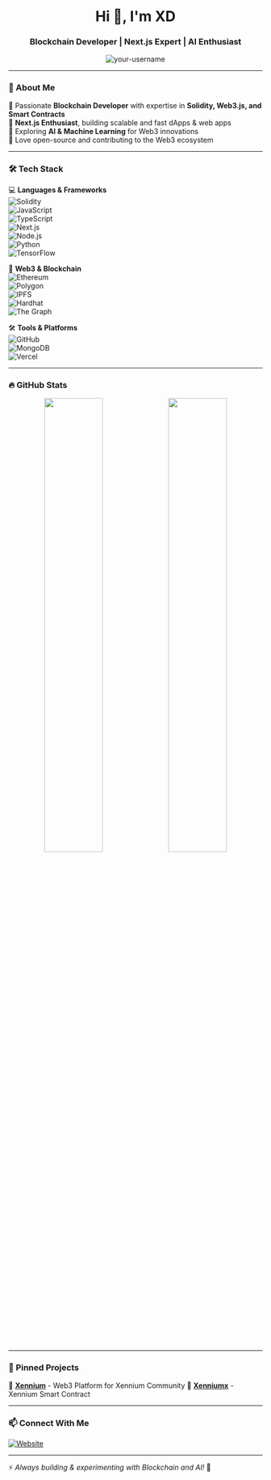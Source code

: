 <h1 align="center">Hi 👋, I'm XD </h1>
<h3 align="center">Blockchain Developer | Next.js Expert | AI Enthusiast</h3>

<p align="center">
  <img src="https://komarev.com/ghpvc/?username=XD637&label=Profile%20Views&color=blue&style=flat" alt="your-username" />
</p>

---

### 🚀 About Me  
🔹 Passionate **Blockchain Developer** with expertise in **Solidity, Web3.js, and Smart Contracts**  
🔹 **Next.js Enthusiast**, building scalable and fast dApps & web apps  
🔹 Exploring **AI & Machine Learning** for Web3 innovations  
🔹 Love open-source and contributing to the Web3 ecosystem  

---

### 🛠 Tech Stack  
💻 **Languages & Frameworks**  
![Solidity](https://img.shields.io/badge/Solidity-363636?style=flat&logo=solidity)  
![JavaScript](https://img.shields.io/badge/JavaScript-F7DF1E?style=flat&logo=javascript&logoColor=black)  
![TypeScript](https://img.shields.io/badge/TypeScript-3178C6?style=flat&logo=typescript&logoColor=white)  
![Next.js](https://img.shields.io/badge/Next.js-000000?style=flat&logo=nextdotjs)  
![Node.js](https://img.shields.io/badge/Node.js-339933?style=flat&logo=nodedotjs&logoColor=white)  
![Python](https://img.shields.io/badge/Python-3776AB?style=flat&logo=python&logoColor=white)  
![TensorFlow](https://img.shields.io/badge/TensorFlow-FF6F00?style=flat&logo=tensorflow&logoColor=white)  

🔗 **Web3 & Blockchain**  
![Ethereum](https://img.shields.io/badge/Ethereum-3C3C3D?style=flat&logo=ethereum)  
![Polygon](https://img.shields.io/badge/Polygon-8247E5?style=flat&logo=polygon)  
![IPFS](https://img.shields.io/badge/IPFS-65C2CB?style=flat&logo=ipfs&logoColor=white)  
![Hardhat](https://img.shields.io/badge/Hardhat-FFF45D?style=flat&logo=ethereum&logoColor=black)  
![The Graph](https://img.shields.io/badge/The%20Graph-6f42c1?style=flat&logo=thegraph)  

🛠 **Tools & Platforms**  
![GitHub](https://img.shields.io/badge/GitHub-181717?style=flat&logo=github)  
![MongoDB](https://img.shields.io/badge/MongoDB-47A248?style=flat&logo=mongodb&logoColor=white)  
![Vercel](https://img.shields.io/badge/Vercel-000000?style=flat&logo=vercel)   

---

### 🔥 GitHub Stats  
<p align="center">
  <img width="48%" src="https://github-readme-stats.vercel.app/api?username=your-username&show_icons=true&theme=radical" />
  <img width="48%" src="https://github-readme-streak-stats.herokuapp.com/?user=your-username&theme=radical" />
</p>

---

### 📌 Pinned Projects  
🔹 [**Xennium**](https://github.com/XD637/xennium.org) - Web3 Platform for Xennium Community
🔹 [**Xenniumx**](https://github.com/XD637/xenniumx) - Xennium Smart Contract  

---

### 📫 Connect With Me  
 
[![Website](https://img.shields.io/badge/Website-000000?style=flat&logo=vercel&logoColor=white)](https://xennium.org)  

---

⚡ *Always building & experimenting with Blockchain and AI!* 🚀
